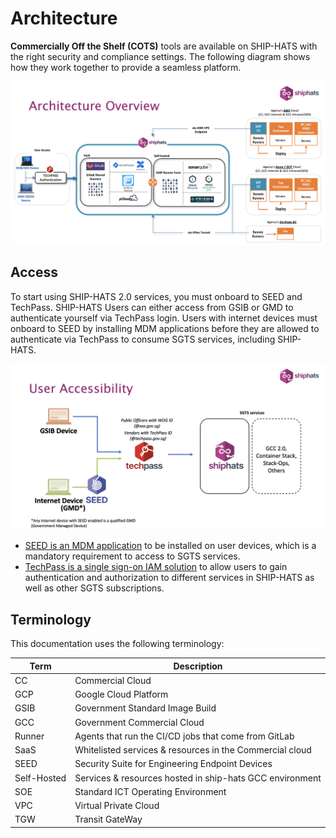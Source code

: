 # Architecture

**Commercially Off the Shelf (COTS)** tools are available on SHIP-HATS with the right security and compliance settings. The following diagram shows how they work together to provide a seamless platform. 

![Architecture](./images/architecture.png)

<!--
The above image provides a high level architecture overview for our new SHIP-HATS2.0 platform.

- The left side of the diagram shows the user accessibility to the services we are offering 
- The middle box represents the services in SHIP-HATS 
- The right box indicates the components that are the deployment endpoints at agency hosting resources

### Key Features
- One of the new features in SHIP-HATS 2.0 is the removal of OpenVpn and SHIP credentials in existing 1.0 setup. This is replaced by TechPass and SEED, as explained in the [TechPass and SEED](#techpass-and-seed) section.  
- The central pieces are the COTS applications. As shown in the diagram, we will be hosting the resources using SaaS by the product principals. The SaaS offering has higher resiliency and faster product update to offer a greater experience to our users.
    - The initial offering will be Gitlab on SaaS. This is a SaaS instance from Gitlab that is hosted in Singapore region and it is dedicated to GovTech usage only. We have gone through all the necessary risk assessment and compliance check on this setup to ensure that we can keep our data up to *Restricted* classification.  
    - SHIP-HATS 2.0 will soon enable the cloud version of JIRA, Confluence, and Fortify on Demand at a later date. 
    - pCloudy device test farm over the cloud is already available in current setup, and it will remain as it is. 
    - The right section in the center box indicates that we have hosted the Gitlab runner that is shareable by SHIP-HATS users. These runners will gradually be replaced by Gitlab shared runners on the SaaS in near future. 
- Sonarqube, Nexus products, and Prisma Cloud applications will be moved to the SaaS version at a later dates. Refer to our product roadmap. 
    - The deployment section on the right side of the diagram indicates that the agencies can leverage on SHIP deployment runners or agent offered as a common service to the tenant hosting environments. We support GCC1 and 2, both Internet & intranet/Gen compartments. 
- Agency with on-prem resources are able to configure remote runners in their DC and can establish a connection to SHIP-HATS via IPSec Tunnel to consume our services and to perform automated deployment. 

-->

## Access 

To start using SHIP-HATS 2.0 services, you must onboard to SEED and TechPass. 
SHIP-HATS Users can either access from GSIB or GMD to authenticate yourself via TechPass login. 
Users with internet devices must onboard to SEED by installing MDM applications before they are allowed to authenticate via TechPass to consume SGTS services, including SHIP-HATS. 

![](./images/tp-seed.png)


- [SEED is an MDM application](https://docs.developer.tech.gov.sg/docs/security-suite-for-engineering-endpoint-devices/) to be installed on user devices, which is a mandatory requirement to access to SGTS services. 
- [TechPass is a single sign-on IAM solution](https://docs.developer.tech.gov.sg/docs/techpass-tenant-guide/) to allow users to gain authentication and authorization to different services in SHIP-HATS as well as other SGTS subscriptions. 

<!-- 

## Runners

## User Grouping

-->

## Terminology
This documentation uses the following terminology:

| **Term** | **Description** |
| --- | --- |
|CC|Commercial Cloud|
|GCP|Google Cloud Platform|
| GSIB | Government Standard Image Build|
| GCC | Government Commercial Cloud |
|Runner  | Agents that run the CI/CD jobs that come from GitLab|
|SaaS | Whitelisted services & resources in the Commercial cloud
|SEED|Security Suite for Engineering Endpoint Devices
|Self-Hosted |  Services & resources hosted in ship-hats GCC environment
| SOE | Standard ICT Operating Environment|
| VPC | Virtual Private Cloud|
| TGW | Transit GateWay|

